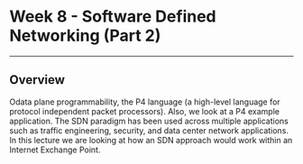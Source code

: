 # Week 8 - Software Defined Networking (Part 2)

<!-- toc -->
----

## Overview

Odata plane programmability, the P4 language (a high-level language for protocol independent packet processors). Also, we look at a P4 example application.  The SDN paradigm has been used across multiple applications such as traffic engineering, security, and data center network applications. In this lecture we are looking at how an SDN approach would work within an Internet Exchange Point.